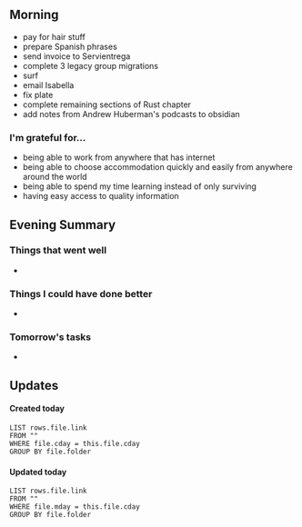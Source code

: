 ## Morning
- pay for hair stuff
- prepare Spanish phrases
- send invoice to Servientrega
- complete 3 legacy group migrations
- surf
- email Isabella
- fix plate
- complete remaining sections of Rust chapter
- add notes from Andrew Huberman's podcasts to obsidian

### I'm grateful for...
- being able to work from anywhere that has internet
- being able to choose accommodation quickly and easily from anywhere around the world
- being able to spend my time learning instead of only surviving
- having easy access to quality information

## Evening Summary

### Things that went well
- 

### Things I could have done better
- 

### Tomorrow's tasks
- 

## Updates 
#### Created today
```dataview
LIST rows.file.link
FROM ""
WHERE file.cday = this.file.cday
GROUP BY file.folder
```

#### Updated today
```dataview
LIST rows.file.link
FROM ""
WHERE file.mday = this.file.cday
GROUP BY file.folder
```
